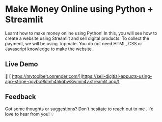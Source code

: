 # Make Money Online using Python + Streamlit
Learnt how to make money online using Python! In this, you will see how to create a website using Streamlit and sell digital products. To collect the payment, we will be using Topmate. You do not need HTML, CSS or Javascript knowledge to make the website.

## Live Demo
🚀 [ https://mytoolbelt.onrender.com/](https://sell-digitial-appucts-using-app-stripe-qgvbo9ldmh4hkqbw8wmm4y.streamlit.app/)

## Feedback
Got some thoughts or suggestions? Don't hesitate to reach out to me . I'd love to hear from you! 💡

